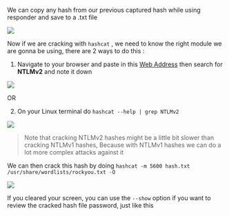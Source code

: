 We can copy any hash from our previous captured hash while using responder and save to a .txt file

![](https://i.imgur.com/j4Lw2XY.png)

Now if we are cracking with `hashcat` , we need to know the right module we are gonna be using, there are 2 ways to do this :

1. Navigate to your browser and paste in this [Web Address](https://hashcat.net/wiki/doku.php?id=example_hashes) then search for **NTLMv2** and note it down

![](https://i.imgur.com/VfgVezC.png)

OR

2.  On your Linux terminal do `hashcat --help | grep NTLMv2`

![](https://i.imgur.com/toyU1IY.png)

> Note that cracking NTLMv2 hashes might be a little bit slower than cracking NTLMv1 hashes, Because with NTLMv1 hashes we can do a lot more complex attacks  against it

We can then crack this hash by doing `hashcat -m 5600 hash.txt /usr/share/wordlists/rockyou.txt -O`

![](https://i.imgur.com/YtPIx11.png)

If you cleared your screen, you can use the `--show` option if you want to review the cracked hash file password, just like this



